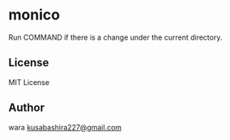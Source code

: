 monico
======

Run COMMAND if there is a change under the current directory.

License
-------

MIT License

Author
------

wara <kusabashira227@gmail.com>
